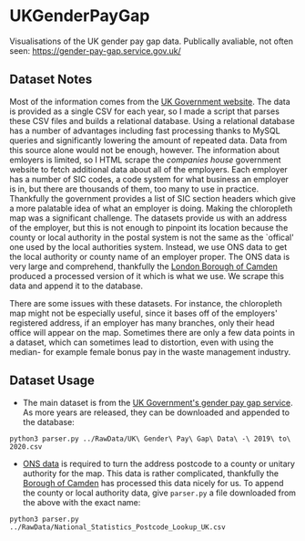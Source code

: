 # UKGenderPayGap
Visualisations of the UK gender pay gap data. Publically avaliable, not often seen: https://gender-pay-gap.service.gov.uk/

## Dataset Notes

Most of the information comes from the [UK Government website](https://gender-pay-gap.service.gov.uk/). The data is provided as a single CSV for each year, so I made a script that parses these CSV files and builds a relational database. Using a relational database has a number of advantages including fast processing thanks to MySQL queries and significantly lowering the amount of repeated data. Data from this source alone would not be enough, however. The information about emloyers is limited, so I HTML scrape the *companies house* government website to fetch additional data about all of the employers. Each employer has a number of SIC codes, a code system for what business an employer is in, but there are thousands of them, too many to use in practice. Thankfully the government provides a list of SIC section headers which give a more palatable idea of what an employer is doing. Making the chloropleth map was a significant challenge. The datasets provide us with an address of the employer, but this is not enough to pinpoint its location because the county or local authority in the postal system is not the same as the `offical' one used by the local authorities system. Instead, we use ONS data to get the local authority or county name of an employer proper. The ONS data is very large and comprehend, thankfully the [London Borough of Camden](https://www.data.gov.uk/dataset/7ec10db7-c8f4-4a40-8d82-8921935b4865/national-statistics-postcode-lookup-uk) produced a processed version of it which is what we use. We scrape this data and append it to the database.

There are some issues with these datasets. For instance, the chloropleth map might not be especially useful, since it bases off of the employers' registered address, if an employer has many branches, only their head office will appear on the map. Sometimes there are only a few data points in a dataset, which can sometimes lead to distortion, even with using the median- for example female bonus pay in the waste management industry.

## Dataset Usage

 - The main dataset is from the [UK Government's gender pay gap service](https://gender-pay-gap.service.gov.uk/). As more years are released, they can be downloaded and appended to the database:

```
python3 parser.py ../RawData/UK\ Gender\ Pay\ Gap\ Data\ -\ 2019\ to\ 2020.csv
```

 - [ONS data](https://www.ons.gov.uk/aboutus/transparencyandgovernance/freedomofinformationfoi/ukpostcodestownsandcounties) is required to turn the address postcode to a county or unitary authority for the map. This data is rather complicated, thankfully the [Borough of Camden](https://www.data.gov.uk/dataset/7ec10db7-c8f4-4a40-8d82-8921935b4865/national-statistics-postcode-lookup-uk) has processed this data nicely for us. To append the county or local authority data, give `parser.py` a file downloaded from the above with the exact name:

```
python3 parser.py ../RawData/National_Statistics_Postcode_Lookup_UK.csv
```
